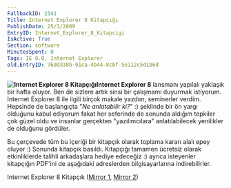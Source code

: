 ```yaml
---
FallbackID: 2341
Title: Internet Explorer 8 Kitapçığı
PublishDate: 25/3/2009
EntryID: Internet_Explorer_8_Kitapcigi
IsActive: True
Section: software
MinutesSpent: 0
Tags: IE 8.0, Internet Explorer
old.EntryID: 76dd338b-91ca-4b44-8cbf-5e112c5d1b6d
---
```

**![Internet Explorer 8
Kitapçığı](media/Internet_Explorer_8_Kitapcigi/24032009_1.jpg)Internet
Explorer 8** lansmanı yapılalı yaklaşık bir hafta oluyor. Ben de sizlere
artık sinsi bir çalışmamı duyurmak istiyorum. Internet Explorer 8 ile
ilgili birçok makale yazdım, seminerler verdim. Hepsinde de başlangıçta
"*Ne anlatabilir ki?*" :) şeklinde bir ön yargı olduğunu kabul ediyorum
fakat her seferinde de sonunda aldığım tepkiler çok güzel oldu ve
insanlar gerçekten "yazılımcılara" anlatılabilecek yenilikler de
olduğunu gördüler.

Bu çerçevede tüm bu içeriği bir kitapçık olarak toplama kararı alalı
epey oluyor :) Sonunda kitapçık basıldı. Kitapçığı tamamen ücretsiz
olarak etkinliklerde talihli arkadaşlara hediye edeceğiz :) ayrıca
isteyenler kitapçığın PDF'ini de aşağıdaki adreslerden bilgisayarlarına
indirebilirler.

Internet Explorer 8 Kitapçık ([Mirror
1](http://www.kodlab.com/web-internet/50-internet-explorer-8.html),
[Mirror 2](media/Internet_Explorer_8_Kitapcigi/ie8_ebook_tr.pdf))


